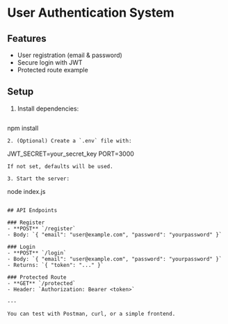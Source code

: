 # User Authentication System

## Features
- User registration (email & password)
- Secure login with JWT
- Protected route example

## Setup
1. Install dependencies:
   ```
npm install
   ```
2. (Optional) Create a `.env` file with:
   ```
JWT_SECRET=your_secret_key
PORT=3000
   ```
   If not set, defaults will be used.

3. Start the server:
   ```
node index.js
   ```

## API Endpoints

### Register
- **POST** `/register`
- Body: `{ "email": "user@example.com", "password": "yourpassword" }`

### Login
- **POST** `/login`
- Body: `{ "email": "user@example.com", "password": "yourpassword" }`
- Returns: `{ "token": "..." }`

### Protected Route
- **GET** `/protected`
- Header: `Authorization: Bearer <token>`

---

You can test with Postman, curl, or a simple frontend. 